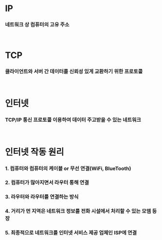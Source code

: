 # IP

### 네트워크 상 컴퓨터의 고유 주소

<br/>

# TCP

### 클라이언트와 서버 간 데이터를 신뢰성 있게 교환하기 위한 프로토콜

<br/>

# 인터넷

### TCP/IP 통신 프로토콜 이용하여 데이터 주고받을 수 있는 네트워크

<br/>

# 인터넷 작동 원리

### 1. 컴퓨터와 컴퓨터의 케이블 or 무선 연결(WiFi, BlueTooth)

### 2. 컴퓨터가 많아지면서 라우터 통해 연결

### 3. 라우터와 라우터를 연결하는 방식

### 4. 거리가 먼 지역은 네트워크 정보를 전화 시설에서 처리할 수 있는 모뎀 등장

### 5. 최종적으로 네트워크를 인터넷 서비스 제공 업체인 ISP에 연결

<div align="center">
</div>
